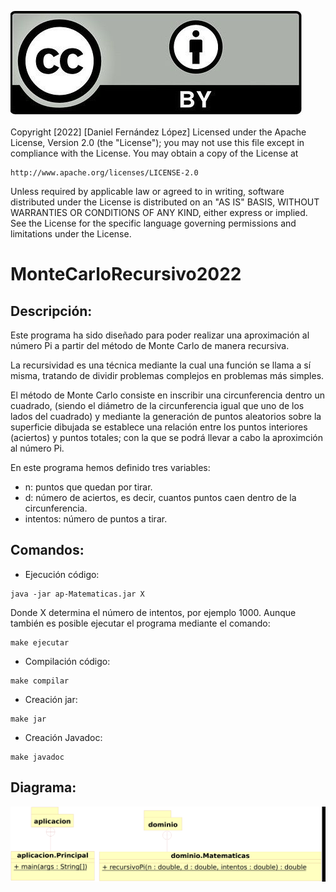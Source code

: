 ![Copyright.png](Copyright.png)

Copyright [2022] [Daniel Fernández López]
Licensed under the Apache License, Version 2.0 (the "License");
you may not use this file except in compliance with the License.
You may obtain a copy of the License at

    http://www.apache.org/licenses/LICENSE-2.0

Unless required by applicable law or agreed to in writing, software distributed
under the License is distributed on an "AS IS" BASIS, WITHOUT WARRANTIES OR CONDITIONS
OF ANY KIND, either express or implied. See the License for the specific language governing
permissions and limitations under the License.

# MonteCarloRecursivo2022

## Descripción:

Este programa ha sido diseñado para poder realizar una aproximación al número Pi a partir del método de Monte Carlo
de manera recursiva.

La recursividad es una técnica mediante la cual una función se llama a sí misma, tratando de dividir problemas complejos
en problemas más simples.

El método de Monte Carlo consiste en inscribir una circunferencia dentro un cuadrado, (siendo el diámetro de la circunferencia
igual que uno de los lados del cuadrado) y mediante la generación de puntos aleatorios sobre la superficie dibujada se establece
una relación entre los puntos interiores (aciertos) y puntos totales; con la que se podrá llevar a cabo la aproximción al número Pi.

En este programa hemos definido tres variables: 
- n: puntos que quedan por tirar.
- d: número de aciertos, es decir, cuantos puntos caen dentro de la circunferencia.
- intentos: número de puntos a tirar. 

## Comandos:

* Ejecución código:
```shell
java -jar ap-Matematicas.jar X 
```

Donde X determina el número de intentos, por ejemplo 1000.
Aunque también es posible ejecutar el programa mediante el comando: 

```shell
make ejecutar
```

* Compilación código:
```shell
make compilar
```

* Creación jar:
```shell
make jar 
```

* Creación Javadoc:
```shell
make javadoc
```
## Diagrama:

![Copyright.png](DiagramaRecursivo.png)